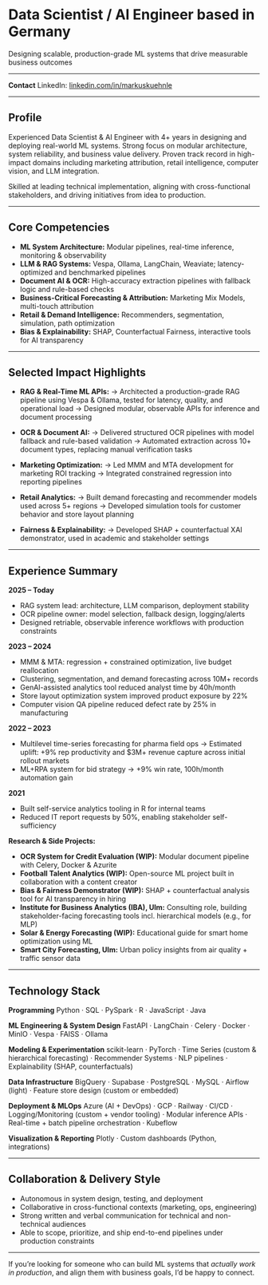 # Data Scientist / AI Engineer based in Germany

Designing scalable, production-grade ML systems that drive measurable business outcomes

---

**Contact**
LinkedIn: [linkedin.com/in/markuskuehnle](https://linkedin.com/in/markuskuehnle)

---

## Profile

Experienced Data Scientist & AI Engineer with 4+ years in designing and deploying real-world ML systems. Strong focus on modular architecture, system reliability, and business value delivery. Proven track record in high-impact domains including marketing attribution, retail intelligence, computer vision, and LLM integration.

Skilled at leading technical implementation, aligning with cross-functional stakeholders, and driving initiatives from idea to production.

---

## Core Competencies

* **ML System Architecture:** Modular pipelines, real-time inference, monitoring & observability
* **LLM & RAG Systems:** Vespa, Ollama, LangChain, Weaviate; latency-optimized and benchmarked pipelines
* **Document AI & OCR:** High-accuracy extraction pipelines with fallback logic and rule-based checks
* **Business-Critical Forecasting & Attribution:** Marketing Mix Models, multi-touch attribution
* **Retail & Demand Intelligence:** Recommenders, segmentation, simulation, path optimization
* **Bias & Explainability:** SHAP, Counterfactual Fairness, interactive tools for AI transparency

---

## Selected Impact Highlights

* **RAG & Real-Time ML APIs:**
  → Architected a production-grade RAG pipeline using Vespa & Ollama, tested for latency, quality, and operational load
  → Designed modular, observable APIs for inference and document processing

* **OCR & Document AI:**
  → Delivered structured OCR pipelines with model fallback and rule-based validation
  → Automated extraction across 10+ document types, replacing manual verification tasks

* **Marketing Optimization:**
  → Led MMM and MTA development for marketing ROI tracking
  → Integrated constrained regression into reporting pipelines

* **Retail Analytics:**
  → Built demand forecasting and recommender models used across 5+ regions
  → Developed simulation tools for customer behavior and store layout planning

* **Fairness & Explainability:**
  → Developed SHAP + counterfactual XAI demonstrator, used in academic and stakeholder settings

---

## Experience Summary

**2025 – Today**

* RAG system lead: architecture, LLM comparison, deployment stability
* OCR pipeline owner: model selection, fallback design, logging/alerts
* Designed retriable, observable inference workflows with production constraints

**2023 – 2024**

* MMM & MTA: regression + constrained optimization, live budget reallocation
* Clustering, segmentation, and demand forecasting across 10M+ records
* GenAI-assisted analytics tool reduced analyst time by 40h/month
* Store layout optimization system improved product exposure by 22%
* Computer vision QA pipeline reduced defect rate by 25% in manufacturing

**2022 – 2023**

* Multilevel time-series forecasting for pharma field ops → Estimated uplift: +9% rep productivity and \$3M+ revenue capture across initial rollout markets
* ML+RPA system for bid strategy → +9% win rate, 100h/month automation gain

**2021**

* Built self-service analytics tooling in R for internal teams
* Reduced IT report requests by 50%, enabling stakeholder self-sufficiency

**Research & Side Projects:**

* **OCR System for Credit Evaluation (WIP):** Modular document pipeline with Celery, Docker & Azurite
* **Football Talent Analytics (WIP):** Open-source ML project built in collaboration with a content creator
* **Bias & Fairness Demonstrator (WIP):** SHAP + counterfactual analysis tool for AI transparency in hiring
* **Institute for Business Analytics (IBA), Ulm:** Consulting role, building stakeholder-facing forecasting tools incl. hierarchical models (e.g., for MLP)
* **Solar & Energy Forecasting (WIP):** Educational guide for smart home optimization using ML
* **Smart City Forecasting, Ulm:** Urban policy insights from air quality + traffic sensor data

---

## Technology Stack

**Programming**
Python · SQL · PySpark · R · JavaScript · Java

**ML Engineering & System Design**
FastAPI · LangChain · Celery · Docker · MinIO · Vespa · FAISS · Ollama

**Modeling & Experimentation**
scikit-learn · PyTorch · Time Series (custom & hierarchical forecasting) · Recommender Systems · NLP pipelines · Explainability (SHAP, counterfactuals)

**Data Infrastructure**
BigQuery · Supabase · PostgreSQL · MySQL · Airflow (light) · Feature store design (custom or embedded)

**Deployment & MLOps**
Azure (AI + DevOps) · GCP · Railway · CI/CD · Logging/Monitoring (custom + vendor tooling) · Modular inference APIs · Real-time + batch pipeline orchestration · Kubeflow

**Visualization & Reporting**
Plotly · Custom dashboards (Python, integrations)

---

## Collaboration & Delivery Style

* Autonomous in system design, testing, and deployment
* Collaborative in cross-functional contexts (marketing, ops, engineering)
* Strong written and verbal communication for technical and non-technical audiences
* Able to scope, prioritize, and ship end-to-end pipelines under production constraints

---

If you’re looking for someone who can build ML systems that *actually work in production*, and align them with business goals, I’d be happy to connect.
